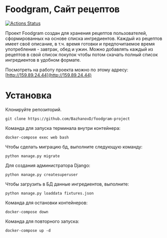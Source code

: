 # Foodgram, Сайт рецептов
[![Actions Status](https://github.com/BazhanovD/foodgram-project/workflows/Foodgram/badge.svg)](https://github.com/BazhanovD/foodgram/actions)

Проект Foodgram создан для хранения рецептов пользователей, сформированных на основе списка ингредиентов. Каждый из рецептов имеет своё описание, в т.ч. время готовки и предпочитаемое время употребления - завтрак, обед и ужин. Можно добавлять каждый из рецептов в свой список покупок чтобы потом скачать полный список ингредиентов в удобном формате.

Посмотреть на работу проекта можно по этому адресу: [http://159.89.24.44](http://159.89.24.44)

# Установка
Клонируйте репозиторий.
```
git clone https://github.com/BazhanovD/foodgram-project
```
Команда для запуска терминала внутри контейнера:
```
docker-compose exec web bash
```
Чтобы сделать миграцию бд, выполните следующую команду:
```
python manage.py migrate
```
Для создания администратора Django:
```
python manage.py createsuperuser
```
Чтобы загрузить в БД данные ингредиентов, выполните:
```
python manage.py loaddata fixtures.json
```
Команда для остановки контейнеров:
```
docker-compose down
```
Команда для повторного запуска:
```
docker-compose up -d
```

